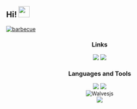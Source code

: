 ## Hi! <img src="https://raw.githubusercontent.com/iampavangandhi/iampavangandhi/master/gifs/Hi.gif" width="30px">
[![barbecue](https://cdn.discordapp.com/attachments/854084764683468800/869761392868220938/walvesgithub.png)](https://github.com/Walvesjs/)
<p align="center">
   
   <div align="center">
<h3>Links</h3>
   <a href="https://discord.com/users/734545539458269368" target"blank_"><img src="https://img.shields.io/badge/walves%20-111111.svg?&style=for-the-badge&logo=discord&logoColor=5662f6"></a>
   <a href="https://open.spotify.com/user/31eegdwmo455tqoshr3ab43d46ju?si=7e72560dd4e94636" target"blank_"><img src="https://img.shields.io/badge/Spotify%20-111111.svg?&style=for-the-badge&logo=spotify&logoColor=brightgreen"></a>

   <div align="center">
<h3>Languages and Tools   </h3>
    <a <img src="https://img.shields.io/badge/JavaScript%20-111111.svg?&style=for-the-badge&logo=JavaScript&logoColor=white"> </a>

<img src="https://img.shields.io/badge/Discord.Js%20-111111.svg?&style=for-the-badge&logo=Discord.Js&logoColor=white">
<img src="https://img.shields.io/badge/Visual%20Studio%20Code%20-111111.svg?&style=for-the-badge&logo=Visual%20Studio%20Code&logoColor=white>">
</div>
   <div align="center">

<img src="https://komarev.com/ghpvc/?username=Walvesjs&label=Ziyaretçi%20Sayısı&color=9c84ef" alt="Walvesjs"  />
 </div>

<div align="center">
   <a href="https://discord.com/users/734545539458269368" target="_blank">
      <img src="https://lanyard-profile-readme.vercel.app/api/734545539458269368">
   </a>
</div
